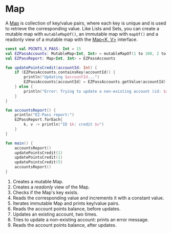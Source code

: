 # Map

A [Map](https://kotlinlang.org/docs/reference/collections.html) is collection of key/value pairs, where each key is unique and is used to retrieve the corresponding value. Like Lists and Sets, you can create a mutable map with `mutableMapOf()`, an immutable map with `mapOf()` and a readonly view of a mutable map with the [Map&lt;K, V&gt;](https://kotlinlang.org/api/latest/jvm/stdlib/kotlin.collections/-map/index.html) interface. 

<div class="language-kotlin" theme="idea" data-min-compiler-version="1.3">

```kotlin
const val POINTS_X_PASS: Int = 15
val EZPassAccounts: MutableMap<Int, Int> = mutableMapOf(1 to 100, 2 to 100, 3 to 100)   // 1
val EZPassReport: Map<Int, Int> = EZPassAccounts                                        // 2

fun updatePointsCredit(accountId: Int) {
    if (EZPassAccounts.containsKey(accountId)) {                                        // 3
        println("Updating $accountId...")                                               
        EZPassAccounts[accountId] = EZPassAccounts.getValue(accountId) + POINTS_X_PASS  // 4
    } else {
        println("Error: Trying to update a non-existing account (id: $accountId)")
    } 
}

fun accountsReport() {
    println("EZ-Pass report:")
    EZPassReport.forEach{                                                               // 5
        k, v -> println("ID $k: credit $v")
    }
}

fun main() {
    accountsReport()                                                                    // 6
    updatePointsCredit(1)                                                               // 7
    updatePointsCredit(1)                                                               
    updatePointsCredit(5)                                                               // 8 
    accountsReport()                                                                    // 9
}
```

</div>

1. Creates a mutable Map.
2. Creates a *readonly* view of the Map.
3. Checks if the Map's key exists.
4. Reads the corresponding value and increments it with a constant value.
5. Iterates immutable Map and prints key/value pairs.
6. Reads the account points balance, before updates.
7. Updates an existing account, two times.
8. Tries to update a non-existing account: prints an error message. 
9. Reads the account points balance, after updates.